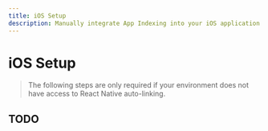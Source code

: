 ```yaml
---
title: iOS Setup
description: Manually integrate App Indexing into your iOS application. 
---
```


# iOS Setup

> The following steps are only required if your environment does not have access to React Native
auto-linking. 

## TODO

